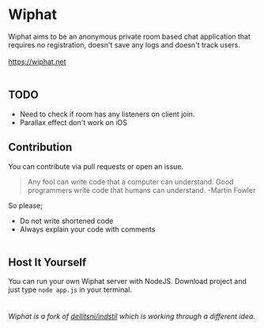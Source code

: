 # Wiphat
Wiphat aims to be an anonymous private room based chat application that requires no registration, doesn't save any logs and doesn't track users.
<br><br>
https://wiphat.net
<br><br>
## TODO
 - Need to check if room has any listeners on client join.
 - Parallax effect don't work on iOS
##  Contribution
You can contribute via pull requests or open an issue.
> Any fool can write code that a computer can understand. Good programmers write code that humans can understand. -Martin Fowler

So please;
 - Do not write shortened code
 - Always explain your code with comments
<br><br>
## Host It Yourself
You can run your own Wiphat server with NodeJS. Download project and just type `node app.js` in your terminal.
<br><br>
###### Wiphat is a fork of [dellitsni/indstil](https://github.com/dellitsni/indstil) which is working through a different idea.

